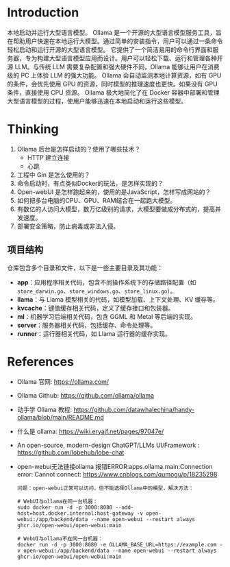 <!--
 * @Author: JohnJeep
 * @Date: 2024-12-18 16:25:50
 * @LastEditors: JohnJeep
 * @LastEditTime: 2025-04-10 18:21:14
 * @Description: Ollama 学习
 * Copyright (c) 2025 by John Jeep, All Rights Reserved. 
-->



# Introduction

本地启动并运行大型语言模型。
Ollama 是一个开源的大型语言模型服务工具，旨在帮助用户快速在本地运行大模型。通过简单的安装指令，用户可以通过一条命令轻松启动和运行开源的大型语言模型。 它提供了一个简洁易用的命令行界面和服务器，专为构建大型语言模型应用而设计。用户可以轻松下载、运行和管理各种开源 LLM。与传统 LLM 需要复杂配置和强大硬件不同，Ollama 能够让用户在消费级的 PC 上体验 LLM 的强大功能。
Ollama 会自动监测本地计算资源，如有 GPU 的条件，会优先使用 GPU 的资源，同时模型的推理速度也更快。如果没有 GPU 条件，直接使用 CPU 资源。
Ollama 极大地简化了在 Docker 容器中部署和管理大型语言模型的过程，使用户能够迅速在本地启动和运行这些模型。



# Thinking

1. Ollama 后台是怎样启动的？使用了哪些技术？
   - HTTP 建立连接
   - 心跳
2. 工程中 Gin 是怎么使用的？
3. 命令启动时，有点类似Docker的玩法，是怎样实现的？
4. Open-webUI 是怎样跑起来的，使用的是JavaScript，怎样写成网站的？
5. 如何把多台电脑的CPU、GPU、RAM结合在一起跑大模型。
6. 有数亿的人访问大模型，数万亿级别的请求，大模型要做成分布式的，提高并发速度。
7. 部署安全策略，防止病毒或非法入侵。


## 项目结构

仓库包含多个目录和文件，以下是一些主要目录及其功能：
- **app**：应用程序相关代码，包含不同操作系统下的存储路径配置（如 `store_darwin.go`、`store_windows.go`、`store_linux.go`）。
- **llama**：与 Llama 模型相关的代码，如模型加载、上下文处理、KV 缓存等。
- **kvcache**：键值缓存相关代码，定义了缓存接口和包装器。
- **ml**：机器学习后端相关代码，包含 GGML 和 Metal 等后端的实现。
- **server**：服务器相关代码，包括缓存、命令处理等。
- **runner**：运行器相关代码，如 Llama 运行器的缓存实现。


# References

- Ollama 官网: https://ollama.com/

- Ollama Github: https://github.com/ollama/ollama

- 动手学 Ollama 教程: https://github.com/datawhalechina/handy-ollama/blob/main/README.md

- 什么是 ollama: https://wiki.eryajf.net/pages/97047e/

- An open-source, modern-design ChatGPT/LLMs UI/Framework : https://github.com/lobehub/lobe-chat

- open-webui无法链接ollama 报错ERROR:apps.ollama.main:Connection error: Cannot connect: https://www.cnblogs.com/qumogu/p/18235298

  ```
  问题：open-webui正常可以访问，但不能选择Ollama中的模型，解决方法：
  
  # WebUI与ollama在同一台机器：
  sudo docker run -d -p 3000:8080 --add-host=host.docker.internal:host-gateway -v open-webui:/app/backend/data --name open-webui --restart always ghcr.io/open-webui/open-webui:main
  
  # WebUI与ollama不在同一台机器：
  docker run -d -p 3000:8080 -e OLLAMA_BASE_URL=https://example.com -v open-webui:/app/backend/data --name open-webui --restart always ghcr.io/open-webui/open-webui:main
  ```
